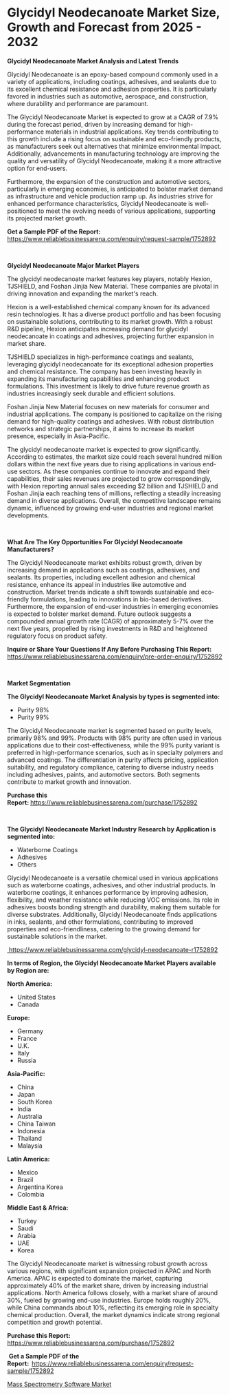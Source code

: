 <p><h1>Glycidyl Neodecanoate Market Size, Growth and Forecast from 2025 - 2032</h1></p><p><strong>Glycidyl Neodecanoate Market Analysis and Latest Trends</strong></p>
<p><p>Glycidyl Neodecanoate is an epoxy-based compound commonly used in a variety of applications, including coatings, adhesives, and sealants due to its excellent chemical resistance and adhesion properties. It is particularly favored in industries such as automotive, aerospace, and construction, where durability and performance are paramount.</p><p>The Glycidyl Neodecanoate Market is expected to grow at a CAGR of 7.9% during the forecast period, driven by increasing demand for high-performance materials in industrial applications. Key trends contributing to this growth include a rising focus on sustainable and eco-friendly products, as manufacturers seek out alternatives that minimize environmental impact. Additionally, advancements in manufacturing technology are improving the quality and versatility of Glycidyl Neodecanoate, making it a more attractive option for end-users.</p><p>Furthermore, the expansion of the construction and automotive sectors, particularly in emerging economies, is anticipated to bolster market demand as infrastructure and vehicle production ramp up. As industries strive for enhanced performance characteristics, Glycidyl Neodecanoate is well-positioned to meet the evolving needs of various applications, supporting its projected market growth.</p></p>
<p><strong>Get a Sample PDF of the Report:&nbsp;</strong> <a href="https://www.reliablebusinessarena.com/enquiry/request-sample/1752892?utm_campaign=3173&utm_medium=2&utm_source=Github&utm_content=ia&utm_term=06032025&utm_id=glycidyl-neodecanoate">https://www.reliablebusinessarena.com/enquiry/request-sample/1752892</a></p>
<p>&nbsp;</p>
<p><strong>Glycidyl Neodecanoate Major Market Players</strong></p>
<p><p>The glycidyl neodecanoate market features key players, notably Hexion, TJSHIELD, and Foshan Jinjia New Material. These companies are pivotal in driving innovation and expanding the market's reach.</p><p>Hexion is a well-established chemical company known for its advanced resin technologies. It has a diverse product portfolio and has been focusing on sustainable solutions, contributing to its market growth. With a robust R&D pipeline, Hexion anticipates increasing demand for glycidyl neodecanoate in coatings and adhesives, projecting further expansion in market share.</p><p>TJSHIELD specializes in high-performance coatings and sealants, leveraging glycidyl neodecanoate for its exceptional adhesion properties and chemical resistance. The company has been investing heavily in expanding its manufacturing capabilities and enhancing product formulations. This investment is likely to drive future revenue growth as industries increasingly seek durable and efficient solutions.</p><p>Foshan Jinjia New Material focuses on new materials for consumer and industrial applications. The company is positioned to capitalize on the rising demand for high-quality coatings and adhesives. With robust distribution networks and strategic partnerships, it aims to increase its market presence, especially in Asia-Pacific.</p><p>The glycidyl neodecanoate market is expected to grow significantly. According to estimates, the market size could reach several hundred million dollars within the next five years due to rising applications in various end-use sectors. As these companies continue to innovate and expand their capabilities, their sales revenues are projected to grow correspondingly, with Hexion reporting annual sales exceeding $2 billion and TJSHIELD and Foshan Jinjia each reaching tens of millions, reflecting a steadily increasing demand in diverse applications. Overall, the competitive landscape remains dynamic, influenced by growing end-user industries and regional market developments.</p></p>
<p>&nbsp;</p>
<p><strong>What Are The Key Opportunities For Glycidyl Neodecanoate Manufacturers?</strong></p>
<p><p>The Glycidyl Neodecanoate market exhibits robust growth, driven by increasing demand in applications such as coatings, adhesives, and sealants. Its properties, including excellent adhesion and chemical resistance, enhance its appeal in industries like automotive and construction. Market trends indicate a shift towards sustainable and eco-friendly formulations, leading to innovations in bio-based derivatives. Furthermore, the expansion of end-user industries in emerging economies is expected to bolster market demand. Future outlook suggests a compounded annual growth rate (CAGR) of approximately 5-7% over the next five years, propelled by rising investments in R&D and heightened regulatory focus on product safety.</p></p>
<p><strong>Inquire or Share Your Questions If Any Before Purchasing This Report:</strong> <a href="https://www.reliablebusinessarena.com/enquiry/pre-order-enquiry/1752892?utm_campaign=3173&utm_medium=2&utm_source=Github&utm_content=ia&utm_term=06032025&utm_id=glycidyl-neodecanoate">https://www.reliablebusinessarena.com/enquiry/pre-order-enquiry/1752892</a></p>
<p>&nbsp;</p>
<p><strong>Market Segmentation</strong></p>
<p><strong>The Glycidyl Neodecanoate Market Analysis by types is segmented into:</strong></p>
<p><ul><li>Purity 98%</li><li>Purity 99%</li></ul></p>
<p><p>The Glycidyl Neodecanoate market is segmented based on purity levels, primarily 98% and 99%. Products with 98% purity are often used in various applications due to their cost-effectiveness, while the 99% purity variant is preferred in high-performance scenarios, such as in specialty polymers and advanced coatings. The differentiation in purity affects pricing, application suitability, and regulatory compliance, catering to diverse industry needs including adhesives, paints, and automotive sectors. Both segments contribute to market growth and innovation.</p></p>
<p><strong>Purchase this Report:&nbsp;</strong><a href="https://www.reliablebusinessarena.com/purchase/1752892?utm_campaign=3173&utm_medium=2&utm_source=Github&utm_content=ia&utm_term=06032025&utm_id=glycidyl-neodecanoate">https://www.reliablebusinessarena.com/purchase/1752892</a></p>
<p>&nbsp;</p>
<p><strong>The Glycidyl Neodecanoate Market Industry Research by Application is segmented into:</strong></p>
<p><ul><li>Waterborne Coatings</li><li>Adhesives</li><li>Others</li></ul></p>
<p><p>Glycidyl Neodecanoate is a versatile chemical used in various applications such as waterborne coatings, adhesives, and other industrial products. In waterborne coatings, it enhances performance by improving adhesion, flexibility, and weather resistance while reducing VOC emissions. Its role in adhesives boosts bonding strength and durability, making them suitable for diverse substrates. Additionally, Glycidyl Neodecanoate finds applications in inks, sealants, and other formulations, contributing to improved properties and eco-friendliness, catering to the growing demand for sustainable solutions in the market.</p></p>
<p><a href="https://www.reliablebusinessarena.com/glycidyl-neodecanoate-r1752892?utm_campaign=3173&utm_medium=2&utm_source=Github&utm_content=ia&utm_term=06032025&utm_id=glycidyl-neodecanoate">&nbsp;https://www.reliablebusinessarena.com/glycidyl-neodecanoate-r1752892</a></p>
<p><strong>In terms of Region, the Glycidyl Neodecanoate Market Players available by Region are:</strong></p>
<p>
    <p> <strong> North America: </strong>
        <ul>
            <li>United States</li>
            <li>Canada</li>
        </ul>
        </p> 
    <p> <strong> Europe: </strong>
        <ul>
            <li>Germany</li>
            <li>France</li>
            <li>U.K.</li>
            <li>Italy</li>
            <li>Russia</li>
        </ul>
        </p> 
    <p> <strong> Asia-Pacific: </strong>
        <ul>
            <li>China</li>
            <li>Japan</li>
            <li>South Korea</li>
            <li>India</li>
            <li>Australia</li>
            <li>China Taiwan</li>
            <li>Indonesia</li>
            <li>Thailand</li>
            <li>Malaysia</li>
        </ul>
        </p> 
    <p> <strong> Latin America: </strong>
        <ul>
            <li>Mexico</li>
            <li>Brazil</li>
            <li>Argentina Korea</li>
            <li>Colombia</li>
        </ul>
        </p> 
    <p> <strong> Middle East & Africa: </strong>
        <ul>
            <li>Turkey</li>
            <li>Saudi</li>
            <li>Arabia</li>
            <li>UAE</li>
            <li>Korea</li>
        </ul>
    </p>
    </p>
<p><p>The Glycidyl Neodecanoate market is witnessing robust growth across various regions, with significant expansion projected in APAC and North America. APAC is expected to dominate the market, capturing approximately 40% of the market share, driven by increasing industrial applications. North America follows closely, with a market share of around 30%, fueled by growing end-use industries. Europe holds roughly 20%, while China commands about 10%, reflecting its emerging role in specialty chemical production. Overall, the market dynamics indicate strong regional competition and growth potential.</p></p>
<p><strong>Purchase this Report: </strong><a href="https://www.reliablebusinessarena.com/purchase/1752892?utm_campaign=3173&utm_medium=2&utm_source=Github&utm_content=ia&utm_term=06032025&utm_id=glycidyl-neodecanoate">https://www.reliablebusinessarena.com/purchase/1752892</a></p>
<p>&nbsp;<strong>Get a Sample PDF of the Report:&nbsp;&nbsp;</strong><a href="https://www.reliablebusinessarena.com/enquiry/request-sample/1752892?utm_campaign=3173&utm_medium=2&utm_source=Github&utm_content=ia&utm_term=06032025&utm_id=glycidyl-neodecanoate">https://www.reliablebusinessarena.com/enquiry/request-sample/1752892</a></p>
<p><strong></strong></p>
<p><p><a href="https://github.com/meuskocov/Market-Research-Report-List-1/blob/main/mass-spectrometry-software-market.md?utm_campaign=3173&utm_medium=2&utm_source=Github&utm_content=ia&utm_term=06032025&utm_id=glycidyl-neodecanoate">Mass Spectrometry Software Market</a></p></p>